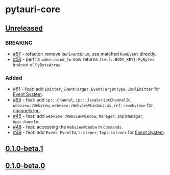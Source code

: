 # pytauri-core

## [Unreleased]

### BREAKING

- [#57](https://github.com/WSH032/pytauri/pull/57) - refactor: remove `RunEventEnum`, use matched `RunEvent` directly.
- [#56](https://github.com/WSH032/pytauri/pull/56) - perf: `Invoke::bind_to` now returns `[Self::BODY_KEY]`: `PyBytes` instead of `PyByteArray`.

### Added

- [#61](https://github.com/WSH032/pytauri/pull/61) - feat: add `Emitter`, `EventTarget`, `EventTargetType`, `ImplEmitter` for [Event System](https://tauri.app/develop/calling-frontend/#event-system).
- [#50](https://github.com/WSH032/pytauri/pull/50) - feat: add `ipc::Channel`, `ipc::JavaScriptChannelId`, `webview::Webview`, `webview::WebviewWindow::as_ref::<webview>` for [channels ipc](https://tauri.app/develop/calling-frontend/#channels).
- [#46](https://github.com/WSH032/pytauri/pull/46) - feat: add `webview::WebviewWindow`, `Manager`, `ImplManager`, `App::handle`.
- [#48](https://github.com/WSH032/pytauri/pull/48) - feat: accessing the `WebviewWindow` in `Commands`.
- [#49](https://github.com/WSH032/pytauri/pull/49) - feat: add `Event`, `EventId`, `Listener`, `ImplListener` for [Event System](https://tauri.app/develop/calling-frontend/#event-system).

## [0.1.0-beta.1]

## [0.1.0-beta.0]

[unreleased]: https://github.com/WSH032/pytauri/tree/HEAD
[0.1.0-beta.1]: https://github.com/WSH032/pytauri/releases/tag/rs/pytauri-core/v0.1.0-beta.1
[0.1.0-beta.0]: https://github.com/WSH032/pytauri/releases/tag/rs/pytauri-core/v0.1.0-beta.0

